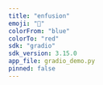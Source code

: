 ```yaml
---
title: "enfusion"
emoji: "🍵"
colorFrom: "blue"
colorTo: "red"
sdk: "gradio"
sdk_version: 3.15.0
app_file: gradio_demo.py
pinned: false
---
```

